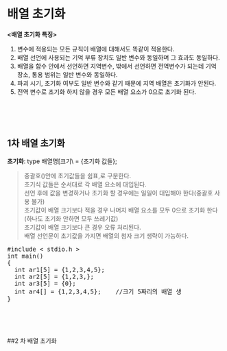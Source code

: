 # 배열 초기화
**<배열 초기화 특징>**
1. 변수에 적용되는 모든 규칙이 배열에 대해서도 똑같이 적용한다.
2. 배열 선언에 사용되는 기억 부류 장치도 일반 변수와 동일하며 그 효과도 동일하다.
3. 배열을 함수 안에서 선언하면 지역변수, 밖에서 선언하면 전역변수가 되는데 기억 장소, 통용 범위는 일반 변수와 동일하다.
4. 파괴 시기, 초기화 여부도 일반 변수와 같기 때문에 지역 배열은 초기화가 안된다.
5. 전역 변수로 초기화 하지 않을 경우 모든 배열 요소가 0으로 초기화 된다.

<br><br><br>
## 1차 배열 초기화
**초기화**: type 배열명[크기\ = {초기화 값들};  
> 중괄호()안에 초기값들을 쉼표,로 구분한다.  
> 초기식 값들은 순서대로 각 배열 요소에 대입된다.  
> 선언 후에 값을 변경하거나 초기화 할 경우에는 일일이 대입해야 한다(중괄호 사용 불가)  
> 초기값이 배열 크기보다 적을 경우 나머지 배열 요소를 모두 0으로 초기화 한다(하나도 초기화 안하면 모두 쓰레기값)  
> 초기값이 배열 크기보다 큰 경우 오류 처리된다.  
> 배열 선언문이 초기값을 가지면 배열의 첨자 크기 생략이 가능하다.  

<pre>#include < stdio.h >
int main()
{
  int ar1[5] = {1,2,3,4,5};
  int ar2[5] = {1,2,3,};
  int ar3[5] = {0};
  int ar4[] = {1,2,3,4,5};    //크기 5짜리의 배열 생
}
</pre><br><br><br>

##2 차 배열 초기화
